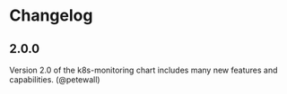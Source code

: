 # Changelog

## 2.0.0

Version 2.0 of the k8s-monitoring chart includes many new features and capabilities. (@petewall)
